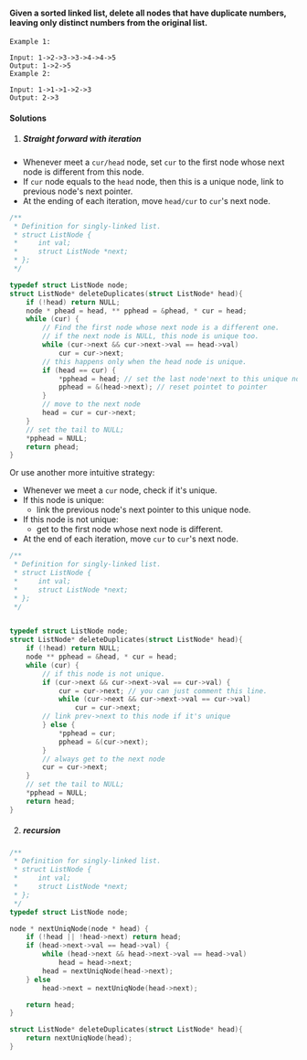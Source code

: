 #### Given a sorted linked list, delete all nodes that have duplicate numbers, leaving only distinct numbers from the original list.

```
Example 1:

Input: 1->2->3->3->4->4->5
Output: 1->2->5
Example 2:

Input: 1->1->1->2->3
Output: 2->3
```


#### Solutions

1. ##### Straight forward with iteration

- Whenever meet a `cur/head` node, set `cur` to the first node whose next node is different from this node.
- If `cur` node equals to the `head` node, then this is a unique node, link to previous node's next pointer.
- At the ending of each iteration, move `head/cur` to `cur`'s next node.

```c++
/**
 * Definition for singly-linked list.
 * struct ListNode {
 *     int val;
 *     struct ListNode *next;
 * };
 */

typedef struct ListNode node;
struct ListNode* deleteDuplicates(struct ListNode* head){
    if (!head) return NULL;
    node * phead = head, ** pphead = &phead, * cur = head;
    while (cur) {
        // Find the first node whose next node is a different one.
        // if the next node is NULL, this node is unique too.
        while (cur->next && cur->next->val == head->val)
            cur = cur->next;
        // this happens only when the head node is unique.
        if (head == cur) {
            *pphead = head; // set the last node'next to this unique node
            pphead = &(head->next); // reset pointet to pointer
        }
        // move to the next node
        head = cur = cur->next;
    }
    // set the tail to NULL;
    *pphead = NULL;
    return phead;
}
```

Or use another more intuitive strategy:


- Whenever we meet a `cur` node, check if it's unique.
- If this node is unique:
    - link the previous node's next pointer to this unique node.
- If this node is not unique:
    - get to the first node whose next node is different.
- At the end of each iteration, move `cur` to `cur`'s next node.


```c++
/**
 * Definition for singly-linked list.
 * struct ListNode {
 *     int val;
 *     struct ListNode *next;
 * };
 */


typedef struct ListNode node;
struct ListNode* deleteDuplicates(struct ListNode* head){
    if (!head) return NULL;
    node ** pphead = &head, * cur = head;
    while (cur) {
        // if this node is not unique.
        if (cur->next && cur->next->val == cur->val) {
            cur = cur->next; // you can just comment this line.
            while (cur->next && cur->next->val == cur->val)
                cur = cur->next;
        // link prev->next to this node if it's unique
        } else {
            *pphead = cur;
            pphead = &(cur->next);
        }
        // always get to the next node
        cur = cur->next;
    }
    // set the tail to NULL;
    *pphead = NULL;
    return head;
}
```


2. ##### recursion

```c++
/**
 * Definition for singly-linked list.
 * struct ListNode {
 *     int val;
 *     struct ListNode *next;
 * };
 */
typedef struct ListNode node;

node * nextUniqNode(node * head) {
    if (!head || !head->next) return head;
    if (head->next->val == head->val) {
        while (head->next && head->next->val == head->val)
            head = head->next;
        head = nextUniqNode(head->next);
    } else
        head->next = nextUniqNode(head->next);

    return head;
}

struct ListNode* deleteDuplicates(struct ListNode* head){
    return nextUniqNode(head);
}
```
